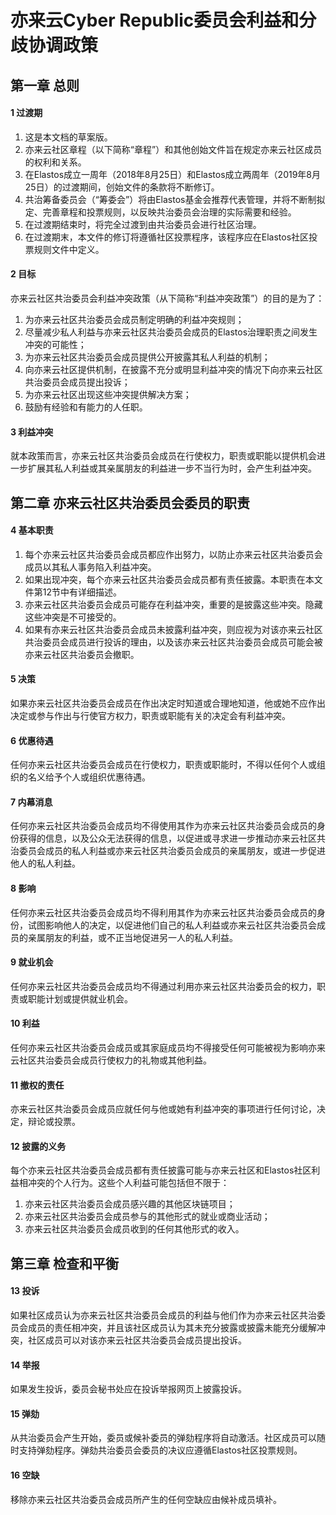 
# 亦来云Cyber Republic委员会利益和分歧协调政策

## 第一章 总则

#### 1 过渡期

1. 这是本文档的草案版。
2. 亦来云社区章程（以下简称“章程”）和其他创始文件旨在规定亦来云社区成员的权利和关系。
3. 在Elastos成立一周年（2018年8月25日）和Elastos成立两周年（2019年8月25日）的过渡期间，创始文件的条款将不断修订。
4. 共治筹备委员会（“筹委会”）将由Elastos基金会推荐代表管理，并将不断制拟定、完善章程和投票规则，以反映共治委员会治理的实际需要和经验。
5. 在过渡期结束时，将完全过渡到由共治委员会进行社区治理。
6. 在过渡期末，本文件的修订将遵循社区投票程序，该程序应在Elastos社区投票规则文件中定义。

#### 2 目标

亦来云社区共治委员会利益冲突政策（从下简称“利益冲突政策”）的目的是为了：

1. 为亦来云社区共治委员会成员制定明确的利益冲突规则；
2. 尽量减少私人利益与亦来云社区共治委员会成员的Elastos治理职责之间发生冲突的可能性；
3. 为亦来云社区共治委员会成员提供公开披露其私人利益的机制；
4. 向亦来云社区提供机制，在披露不充分或明显利益冲突的情况下向亦来云社区共治委员会成员提出投诉；
5. 为亦来云社区出现这些冲突提供解决方案；
6. 鼓励有经验和有能力的人任职。

#### 3 利益冲突

就本政策而言，亦来云社区共治委员会成员在行使权力，职责或职能以提供机会进一步扩展其私人利益或其亲属朋友的利益进一步不当行为时，会产生利益冲突。

## 第二章 亦来云社区共治委员会委员的职责

#### 4 基本职责

1. 每个亦来云社区共治委员会成员都应作出努力，以防止亦来云社区共治委员会成员以其私人事务陷入利益冲突。
2. 如果出现冲突，每个亦来云社区共治委员会成员都有责任披露。本职责在本文件第12节中有详细描述。
3. 亦来云社区共治委员会成员可能存在利益冲突，重要的是披露这些冲突。隐藏这些冲突是不可接受的。
4. 如果有亦来云社区共治委员会成员未披露利益冲突，则应视为对该亦来云社区共治委员会成员进行投诉的理由，以及该亦来云社区共治委员会成员可能会被亦来云社区共治委员会撤职。

#### 5 决策

如果亦来云社区共治委员会成员在作出决定时知道或合理地知道，他或她不应作出决定或参与作出与行使官方权力，职责或职能有关的决定会有利益冲突。

#### 6 优惠待遇

任何亦来云社区共治委员会成员在行使权力，职责或职能时，不得以任何个人或组织的名义给予个人或组织优惠待遇。

#### 7 内幕消息

任何亦来云社区共治委员会成员均不得使用其作为亦来云社区共治委员会成员的身份获得的信息，以及公众无法获得的信息，以促进或寻求进一步推动亦来云社区共治委员会成员的私人利益或亦来云社区共治委员会成员的亲属朋友，或进一步促进他人的私人利益。

#### 8 影响

任何亦来云社区共治委员会成员均不得利用其作为亦来云社区共治委员会成员的身份，试图影响他人的决定，以促进他们自己的私人利益或亦来云社区共治委员会成员的亲属朋友的利益，或不正当地促进另一人的私人利益。

#### 9 就业机会

任何亦来云社区共治委员会成员均不得通过利用亦来云社区共治委员会的权力，职责或职能计划或提供就业机会。

#### 10 利益

任何亦来云社区共治委员会成员或其家庭成员均不得接受任何可能被视为影响亦来云社区共治委员会成员行使权力的礼物或其他利益。

#### 11 撤权的责任

亦来云社区共治委员会成员应就任何与他或她有利益冲突的事项进行任何讨论，决定，辩论或投票。

#### 12 披露的义务

每个亦来云社区共治委员会成员都有责任披露可能与亦来云社区和Elastos社区利益相冲突的个人行为。这些个人利益可能包括但不限于：

1. 亦来云社区共治委员会成员感兴趣的其他区块链项目；
2. 亦来云社区共治委员会成员参与的其他形式的就业或商业活动；
3. 亦来云社区共治委员会成员收到的任何其他形式的收入。

## 第三章 检查和平衡

#### 13 投诉

如果社区成员认为亦来云社区共治委员会成员的利益与他们作为亦来云社区共治委员会成员的责任相冲突，并且该社区成员认为其未充分披露或披露未能充分缓解冲突，社区成员可以对该亦来云社区共治委员会成员提出投诉。

#### 14 举报

如果发生投诉，委员会秘书处应在投诉举报网页上披露投诉。

#### 15 弹劾

从共治委员会产生开始，委员或候补委员的弹劾程序将自动激活。社区成员可以随时支持弹劾程序。弹劾共治委员会委员的决议应遵循Elastos社区投票规则。

#### 16 空缺

移除亦来云社区共治委员会成员所产生的任何空缺应由候补成员填补。
